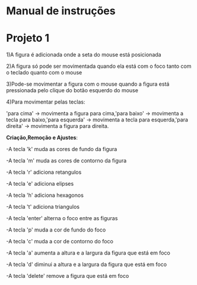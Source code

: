 # Manual de instruções
# Projeto 1

<p>1)A figura é adicionada onde a seta do mouse está posicionada
<p>2)A figura só pode ser movimentada quando ela está com o foco tanto com o teclado quanto com o mouse
<p>3)Pode-se movimentar a figura com o mouse quando a figura está pressionada pelo clique do botão esquerdo do mouse
<p>4)Para movimentar pelas teclas:<p>'para cima' -> movimenta a figura para cima,'para baixo' -> movimenta a tecla para baixo,'para esquerda' -> movimenta a tecla para esquerda,'para direita' -> movimenta a figura para direita.</p>

**Criação,Remoção e Ajustes**:
<p>-A tecla 'k' muda as cores de fundo da figura
<p>-A tecla 'm' muda as cores de contorno da figura
<p>-A tecla 'r' adiciona retangulos
<p>-A tecla 'e' adiciona elipses
<p>-A tecla 'h' adiciona hexagonos
<p>-A tecla 't' adiciona triangulos
<p>-A tecla 'enter' alterna o foco entre as figuras
<p>-A tecla 'p' muda a cor de fundo do foco
<p>-A tecla 'c' muda a cor de contorno do foco
<p>-A tecla 'a' aumenta a altura e a largura da figura que está em foco
<p>-A tecla 'd' diminui a altura e a largura da figura que está em foco
<p>-A tecla 'delete' remove a figura que está em foco

  
  
